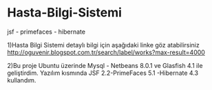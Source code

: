 Hasta-Bilgi-Sistemi
===================

jsf - primefaces - hibernate 

1)Hasta Bilgi Sistemi detaylı bilgi için aşağıdaki linke göz atabilirsiniz
http://oguvenir.blogspot.com.tr/search/label/works?max-result=4000

2)Bu proje Ubuntu üzerinde Mysql - Netbeans 8.0.1 ve Glasfish 4.1 ile geliştirdim. Yazılım kısmında JSF 2.2-PrimeFaces 5.1 -Hibernate 4.3 kullandım. 
